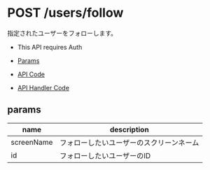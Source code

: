 # POST /users/follow

指定されたユーザーをフォローします。

- This API requires Auth

- [Params](#params)
- [API Code](/src/endpoints/users/follow.js)
- [API Handler Code](/src/handlers/web/users/follow.js)

## params

name|description
---|---
screenName|フォローしたいユーザーのスクリーンネーム
id|フォローしたいユーザーのID

